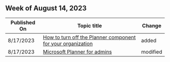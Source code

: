 <!-- This file is generated automatically each week. Changes made to this file will be overwritten.-->



## Week of August 14, 2023


| Published On |Topic title | Change |
|------|------------|--------|
| 8/17/2023 | [How to turn off the Planner component for your organization](/Office365/Planner/disable-planner-component) | added |
| 8/17/2023 | [Microsoft Planner for admins](/Office365/Planner/planner-for-admins) | modified |
